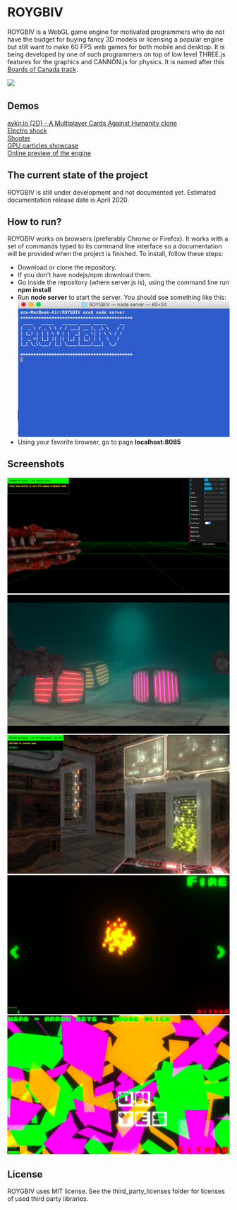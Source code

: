 # ROYGBIV

ROYGBIV is a WebGL game engine for motivated programmers who do not have the budget for buying fancy 3D models or licensing a popular engine but still want to make 60 FPS web games for both mobile and desktop. It is being developed by one of such programmers on top of low level THREE.js features for the graphics and CANNON.js for physics. It is named after this [Boards of Canada track](https://www.youtube.com/watch?v=W-GWjzw0GwQ).    

![](/screen_shots/electroShock.gif?raw=true)    

## Demos
[aykir.io (2D) - A Multiplayer Cards Against Humanity clone](https://aykir.io)    
[Electro shock](https://oguzeroglu.github.io/ROYGBIV/demo/electroShock/application.html)    
[Shooter](https://oguzeroglu.github.io/ROYGBIV/demo/shooter/application.html)   
[GPU particles showcase](https://oguzeroglu.github.io/ROYGBIV/demo/psShowcase/application.html)   
[Online preview of the engine](https://oguzeroglu.github.io/ROYGBIV/roygbiv.html)  

## The current state of the project
ROYGBIV is still under development and not documented yet. Estimated documentation release date is April 2020.

## How to run?

ROYGBIV works on browsers (preferably Chrome or Firefox). It works with a set of commands typed to its command line interface so a documentation will be provided when the project is finished. To install, follow these steps:

* Download or clone the repository.
* If you don't have nodejs/npm download them.
* Go inside the repository (where server.js is), using the command line run **npm install**
* Run **node server** to start the server. You should see something like this:
![](/screen_shots/server.png?raw=true)
* Using your favorite browser, go to page **localhost:8085**

## Screenshots

![](/screen_shots/fpsWeaponDesign.png?raw=true)
![](/screen_shots/scene.png?raw=true)
![](/screen_shots/scifi2.png?raw=true)
![](/screen_shots/psShowcase.png?raw=true)
![](/screen_shots/fastPicking.png?raw=true)

## License

ROYGBIV uses MIT license. See the third_party_licenses folder for licenses of used third party libraries.
